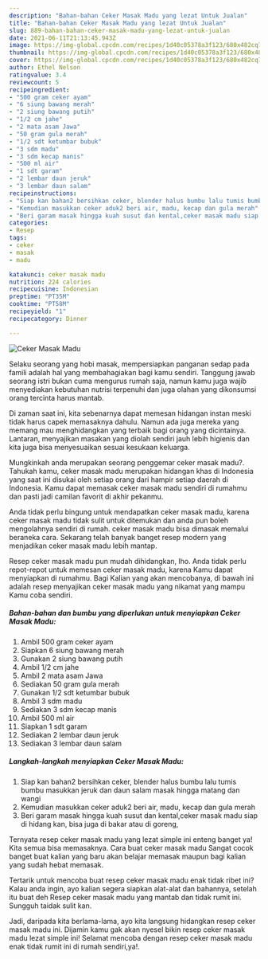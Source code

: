 ```yaml
---
description: "Bahan-bahan Ceker Masak Madu yang lezat Untuk Jualan"
title: "Bahan-bahan Ceker Masak Madu yang lezat Untuk Jualan"
slug: 889-bahan-bahan-ceker-masak-madu-yang-lezat-untuk-jualan
date: 2021-06-11T21:13:45.943Z
image: https://img-global.cpcdn.com/recipes/1d40c05378a3f123/680x482cq70/ceker-masak-madu-foto-resep-utama.jpg
thumbnail: https://img-global.cpcdn.com/recipes/1d40c05378a3f123/680x482cq70/ceker-masak-madu-foto-resep-utama.jpg
cover: https://img-global.cpcdn.com/recipes/1d40c05378a3f123/680x482cq70/ceker-masak-madu-foto-resep-utama.jpg
author: Ethel Nelson
ratingvalue: 3.4
reviewcount: 5
recipeingredient:
- "500 gram ceker ayam"
- "6 siung bawang merah"
- "2 siung bawang putih"
- "1/2 cm jahe"
- "2 mata asam Jawa"
- "50 gram gula merah"
- "1/2 sdt ketumbar bubuk"
- "3 sdm madu"
- "3 sdm kecap manis"
- "500 ml air"
- "1 sdt garam"
- "2 lembar daun jeruk"
- "3 lembar daun salam"
recipeinstructions:
- "Siap kan bahan2 bersihkan ceker, blender halus bumbu lalu tumis bumbu masukkan jeruk dan daun salam masak hingga matang dan wangi"
- "Kemudian masukkan ceker aduk2 beri air, madu, kecap dan gula merah"
- "Beri garam masak hingga kuah susut dan kental,ceker masak madu siap di hidang kan, bisa juga di bakar atau di goreng,"
categories:
- Resep
tags:
- ceker
- masak
- madu

katakunci: ceker masak madu 
nutrition: 224 calories
recipecuisine: Indonesian
preptime: "PT35M"
cooktime: "PT58M"
recipeyield: "1"
recipecategory: Dinner

---
```



![Ceker Masak Madu](https://img-global.cpcdn.com/recipes/1d40c05378a3f123/680x482cq70/ceker-masak-madu-foto-resep-utama.jpg)

Selaku seorang yang hobi masak, mempersiapkan panganan sedap pada famili adalah hal yang membahagiakan bagi kamu sendiri. Tanggung jawab seorang istri bukan cuma mengurus rumah saja, namun kamu juga wajib menyediakan kebutuhan nutrisi terpenuhi dan juga olahan yang dikonsumsi orang tercinta harus mantab.

Di zaman  saat ini, kita sebenarnya dapat memesan hidangan instan meski tidak harus capek memasaknya dahulu. Namun ada juga mereka yang memang mau menghidangkan yang terbaik bagi orang yang dicintainya. Lantaran, menyajikan masakan yang diolah sendiri jauh lebih higienis dan kita juga bisa menyesuaikan sesuai kesukaan keluarga. 



Mungkinkah anda merupakan seorang penggemar ceker masak madu?. Tahukah kamu, ceker masak madu merupakan hidangan khas di Indonesia yang saat ini disukai oleh setiap orang dari hampir setiap daerah di Indonesia. Kamu dapat memasak ceker masak madu sendiri di rumahmu dan pasti jadi camilan favorit di akhir pekanmu.

Anda tidak perlu bingung untuk mendapatkan ceker masak madu, karena ceker masak madu tidak sulit untuk ditemukan dan anda pun boleh mengolahnya sendiri di rumah. ceker masak madu bisa dimasak memalui beraneka cara. Sekarang telah banyak banget resep modern yang menjadikan ceker masak madu lebih mantap.

Resep ceker masak madu pun mudah dihidangkan, lho. Anda tidak perlu repot-repot untuk memesan ceker masak madu, karena Kamu dapat menyiapkan di rumahmu. Bagi Kalian yang akan mencobanya, di bawah ini adalah resep menyajikan ceker masak madu yang nikamat yang mampu Kamu coba sendiri.

<!--inarticleads1-->

##### Bahan-bahan dan bumbu yang diperlukan untuk menyiapkan Ceker Masak Madu:

1. Ambil 500 gram ceker ayam
1. Siapkan 6 siung bawang merah
1. Gunakan 2 siung bawang putih
1. Ambil 1/2 cm jahe
1. Ambil 2 mata asam Jawa
1. Sediakan 50 gram gula merah
1. Gunakan 1/2 sdt ketumbar bubuk
1. Ambil 3 sdm madu
1. Sediakan 3 sdm kecap manis
1. Ambil 500 ml air
1. Siapkan 1 sdt garam
1. Sediakan 2 lembar daun jeruk
1. Sediakan 3 lembar daun salam




<!--inarticleads2-->

##### Langkah-langkah menyiapkan Ceker Masak Madu:

1. Siap kan bahan2 bersihkan ceker, blender halus bumbu lalu tumis bumbu masukkan jeruk dan daun salam masak hingga matang dan wangi
1. Kemudian masukkan ceker aduk2 beri air, madu, kecap dan gula merah
1. Beri garam masak hingga kuah susut dan kental,ceker masak madu siap di hidang kan, bisa juga di bakar atau di goreng,




Ternyata resep ceker masak madu yang lezat simple ini enteng banget ya! Kita semua bisa memasaknya. Cara buat ceker masak madu Sangat cocok banget buat kalian yang baru akan belajar memasak maupun bagi kalian yang sudah hebat memasak.

Tertarik untuk mencoba buat resep ceker masak madu enak tidak ribet ini? Kalau anda ingin, ayo kalian segera siapkan alat-alat dan bahannya, setelah itu buat deh Resep ceker masak madu yang mantab dan tidak rumit ini. Sungguh taidak sulit kan. 

Jadi, daripada kita berlama-lama, ayo kita langsung hidangkan resep ceker masak madu ini. Dijamin kamu gak akan nyesel bikin resep ceker masak madu lezat simple ini! Selamat mencoba dengan resep ceker masak madu enak tidak rumit ini di rumah sendiri,ya!.

